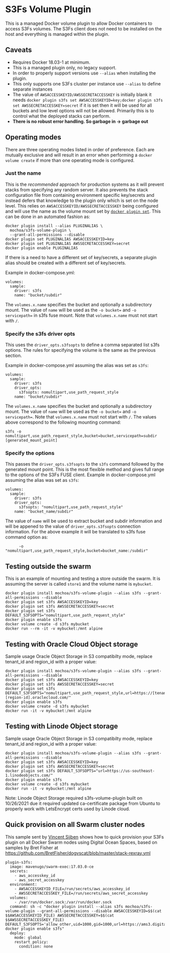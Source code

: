 # S3Fs Volume Plugin

This is a managed Docker volume plugin to allow Docker containers to access S3Fs volumes.  The S3Fs client does not need to be installed on the host and everything is managed within the plugin.

## Caveats

- Requires Docker 18.03-1 at minimum.
- This is a managed plugin only, no legacy support.
- In order to properly support versions use `--alias` when installing the plugin.
- This only supports one S3Fs cluster per instance use `--alias` to define separate instances
- The value of `AWSACCESSKEYID/AWSSECRETACCESSKEY` is initially blank it needs `docker plugin s3fs set AWSACCESSKEYID=key;docker plugin s3fs set AWSSECRETACCESSKEY=secret` if it is set then it will be used for all buckets and low level options will not be allowed.  Primarily this is to control what the deployed stacks can perform.
- **There is no robust error handling.  So garbage in -> garbage out**

## Operating modes

There are three operating modes listed in order of preference.  Each are mutually exclusive and will result in an error when performing a `docker volume create` if more than one operating mode is configured.

### Just the name

This is the *recommended* approach for production systems as it will prevent stacks from specifying any random server.  It also prevents the stack configuration file from containing environment specific key/secrets and instead defers that knowledge to the plugin only which is set on the node level.  This relies on `AWSACCESSKEYID/AWSSECRETACCESSKEY` being configured and will use the name as the volume mount set by [`docker plugin set`](https://docs.docker.com/engine/reference/commandline/plugin_set/).  This can be done in an automated fashion as:

    docker plugin install --alias PLUGINALIAS \
      mochoa/s3fs-volume-plugin \
      --grant-all-permissions --disable
    docker plugin set PLUGINALIAS AWSACCESSKEYID=key
    docker plugin set PLUGINALIAS AWSSECRETACCESSKEY=secret
    docker plugin enable PLUGINALIAS

If there is a need to have a different set of key/secrets, a separate plugin alias should be created with a different set of key/secrets.

Example in docker-compose.yml:

    volumes:
      sample:
        driver: s3fs
        name: "bucket/subdir"

The `volumes.x.name` specifies the bucket and optionally a subdirectory mount.  The value of `name` will be used as the `-o bucket=` and `-o servicepath=` in s3fs fuse mount.  Note that `volumes.x.name` must not start with `/`.

### Specify the s3fs driver opts

This uses the `driver_opts.s3fsopts` to define a comma separated list s3fs options.  The rules for specifying the volume is the same as the previous section.

Example in docker-compose.yml assuming the alias was set as `s3fs`:

    volumes:
      sample:
        driver: s3fs
        driver_opts:
          s3fsopts: nomultipart,use_path_request_style
        name: "bucket/subdir"

The `volumes.x.name` specifies the bucket and optionally a subdirectory mount.  The value of `name` will be used as the `-o bucket=` and `-o servicepath=`.  Note that `volumes.x.name` must not start with `/`.  The values above correspond to the following mounting command:

    s3fs -o nomultipart,use_path_request_style,bucket=bucket,servicepath=subdir [generated_mount_point]

### Specify the options

This passes the `driver_opts.s3fsopts` to the `s3fs` command followed by the generated mount point.  This is the most flexible method and gives full range to the options of the S3Fs FUSE client.  Example in docker-compose.yml assuming the alias was set as `s3fs`:

    volumes:
      sample:
        driver: s3fs
        driver_opts:
          s3fsopts: "nomultipart,use_path_request_style"
        name: "bucket_name/subdir"

The value of `name` will be used to extract bucket and subdir information and will be appened to the value of `driver_opts.s3fsopts` connection information.
For the above example it will be translated to s3fs fuse command option as:

          -o "nomultipart,use_path_request_style,bucket=bucket_name:/subdir"

## Testing outside the swarm

This is an example of mounting and testing a store outside the swarm.  It is assuming the server is called `store1` and the volume name is `mybucket`.

    docker plugin install mochoa/s3fs-volume-plugin --alias s3fs --grant-all-permissions --disable
    docker plugin set s3fs AWSACCESSKEYID=key
    docker plugin set s3fs AWSSECRETACCESSKEY=secret
    docker plugin set s3fs DEFAULT_S3FSOPTS="nomultipart,use_path_request_style"
    docker plugin enable s3fs
    docker volume create -d s3fs mybucket
    docker run --rm -it -v mybucket:/mnt alpine

## Testing with Oracle Cloud Object storage

Sample usage Oracle Object Storage in S3 compatibilty mode, replace tenant_id and region_id with a proper value:

    docker plugin install mochoa/s3fs-volume-plugin --alias s3fs --grant-all-permissions --disable
    docker plugin set s3fs AWSACCESSKEYID=key
    docker plugin set s3fs AWSSECRETACCESSKEY=secret
    docker plugin set s3fs DEFAULT_S3FSOPTS="nomultipart,use_path_request_style,url=https://[tenant_id].compat.objectstorage.[region-id].oraclecloud.com/"
    docker plugin enable s3fs
    docker volume create -d s3fs mybucket
    docker run -it -v mybucket:/mnt alpine

## Testing with Linode Object storage

Sample usage Oracle Object Storage in S3 compatibilty mode, replace tenant_id and region_id with a proper value:

    docker plugin install mochoa/s3fs-volume-plugin --alias s3fs --grant-all-permissions --disable
    docker plugin set s3fs AWSACCESSKEYID=key
    docker plugin set s3fs AWSSECRETACCESSKEY=secret
    docker plugin set s3fs DEFAULT_S3FSOPTS="url=https://us-southeast-1.linodeobjects.com/"
    docker plugin enable s3fs
    docker volume create -d s3fs mybucket
    docker run -it -v mybucket:/mnt alpine

Note: Linode Object Storage required s3fs-volume-plugin built on 10/26/2021 due it required updated ca-certificate package from Ubuntu to properly work with LetsEncrypt certs used by Linode cloud.

## Quick provision on all Swarm cluster nodes

This sample sent by [Vincent Sijben](https://github.com/vincentsijben) shows how to quick provision your S3Fs plugin on all Docker Swarm nodes using Digital Ocean Spaces, based on samples by Bret Fisher at <https://github.com/BretFisher/dogvscat/blob/master/stack-rexray.yml>

    plugin-s3fs:
      image: mavenugo/swarm-exec:17.03.0-ce
      secrets:
        - aws_accesskey_id
        - aws_secret_accesskey
      environment:
        - AWSACCESSKEYID_FILE=/run/secrets/aws_accesskey_id
        - AWSSECRETACCESSKEY_FILE=/run/secrets/aws_secret_accesskey
      volumes:
        - /var/run/docker.sock:/var/run/docker.sock
      command: sh -c "docker plugin install --alias s3fs mochoa/s3fs-volume-plugin --grant-all-permissions --disable AWSACCESSKEYID=$$(cat $$AWSACCESSKEYID_FILE) AWSSECRETACCESSKEY=$$(cat $$AWSSECRETACCESSKEY_FILE) DEFAULT_S3FSOPTS='allow_other,uid=1000,gid=1000,url=https://ams3.digitaloceanspaces.com,use_path_request_style,nomultipart'; docker plugin enable s3fs"
      deploy:
        mode: global
        restart_policy:
          condition: none
